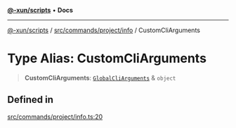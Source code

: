 [**@-xun/scripts**](../../../../../README.md) • **Docs**

***

[@-xun/scripts](../../../../../README.md) / [src/commands/project/info](../README.md) / CustomCliArguments

# Type Alias: CustomCliArguments

> **CustomCliArguments**: [`GlobalCliArguments`](../../../../configure/type-aliases/GlobalCliArguments.md) & `object`

## Defined in

[src/commands/project/info.ts:20](https://github.com/Xunnamius/xscripts/blob/154567d6fca3f6cf244137e710b029af872e1d9e/src/commands/project/info.ts#L20)
